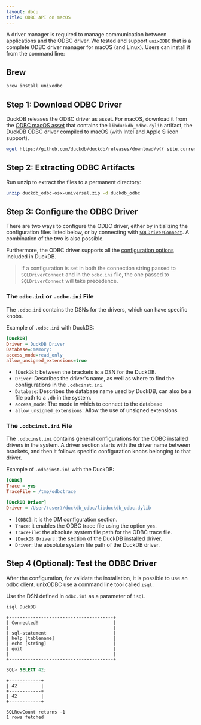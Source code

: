 ```yaml
---
layout: docu
title: ODBC API on macOS
---
```


A driver manager is required to manage communication between applications and the ODBC driver.
We tested and support `unixODBC` that is a complete ODBC driver manager for macOS (and Linux).
Users can install it from the command line:

## Brew

```bash
brew install unixodbc
```

## Step 1: Download ODBC Driver

DuckDB releases the ODBC driver as asset. For macOS, download it from the <a href="https://github.com/duckdb/duckdb/releases/download/v{{ site.currentduckdbversion }}/duckdb_odbc-osx-universal.zip">ODBC macOS asset</a> that contains the `libduckdb_odbc.dylib` artifact, the DuckDB ODBC driver compiled to macOS (with Intel and Apple Silicon support).

```bash
wget https://github.com/duckdb/duckdb/releases/download/v{{ site.currentduckdbversion }}/duckdb_odbc-osx-universal.zip
```

## Step 2: Extracting ODBC Artifacts

Run unzip to extract the files to a permanent directory:

```bash
unzip duckdb_odbc-osx-universal.zip -d duckdb_odbc
```

## Step 3: Configure the ODBC Driver

There are two ways to configure the ODBC driver, either by initializing the configuration files listed below,
or by connecting with [`SQLDriverConnect`](https://learn.microsoft.com/en-us/sql/odbc/reference/syntax/sqldriverconnect-function?view=sql-server-ver16).
A combination of the two is also possible.

Furthermore, the ODBC driver supports all the [configuration options](../../configuration/overview) included in DuckDB.

> If a configuration is set in both the connection string passed to `SQLDriverConnect` and in the `odbc.ini` file,
> the one passed to `SQLDriverConnect` will take precedence.

### The `odbc.ini` or `.odbc.ini` File

The `.odbc.ini` contains the DSNs for the drivers, which can have specific knobs.

Example of `.odbc.ini` with DuckDB:

```ini
[DuckDB]
Driver = DuckDB Driver
Database=:memory:
access_mode=read_only
allow_unsigned_extensions=true
```

* `[DuckDB]`: between the brackets is a DSN for the DuckDB.
* `Driver`: Describes the driver's name, as well as where to find the configurations in the `.odbcinst.ini`.
* `Database`: Describes the database name used by DuckDB, can also be a file path to a `.db` in the system.
* `access_mode`: The mode in which to connect to the database
* `allow_unsigned_extensions`: Allow the use of unsigned extensions

### The `.odbcinst.ini` File

The `.odbcinst.ini` contains general configurations for the ODBC installed drivers in the system.
A driver section starts with the driver name between brackets, and then it follows specific configuration knobs belonging to that driver.

Example of `.odbcinst.ini` with the DuckDB:

```ini
[ODBC]
Trace = yes
TraceFile = /tmp/odbctrace

[DuckDB Driver]
Driver = /User/⟨user⟩/duckdb_odbc/libduckdb_odbc.dylib
```

* `[ODBC]`: it is the DM configuration section.
* `Trace`: it enables the ODBC trace file using the option `yes`.
* `TraceFile`: the absolute system file path for the ODBC trace file.
* `[DuckDB Driver]`: the section of the DuckDB installed driver.
* `Driver`: the absolute system file path of the DuckDB driver.

## Step 4 (Optional): Test the ODBC Driver

After the configuration, for validate the installation, it is possible to use an odbc client. unixODBC use a command line tool called `isql`.

Use the DSN defined in `odbc.ini` as a parameter of `isql`.

```bash
isql DuckDB
```

```text
+---------------------------------------+
| Connected!                            |
|                                       |
| sql-statement                         |
| help [tablename]                      |
| echo [string]                         |
| quit                                  |
|                                       |
+---------------------------------------+
```

```sql
SQL> SELECT 42;
```

```text
+------------+
| 42         |
+------------+
| 42         |
+------------+

SQLRowCount returns -1
1 rows fetched
```
